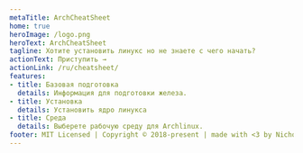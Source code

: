 ```yaml
---
metaTitle: ArchCheatSheet
home: true
heroImage: /logo.png
heroText: ArchCheatSheet
tagline: Хотите установить линукс но не знаете с чего начать?
actionText: Приступить →
actionLink: /ru/cheatsheet/
features:
- title: Базовая подготовка
  details: Информация для подготовки железа.
- title: Установка
  details: Установить ядро линукса
- title: Среда
  details: Выберете рабочую среду для Archlinux.
footer: MIT Licensed | Copyright © 2018-present | made with <3 by Nicholas Glazer
---
```

